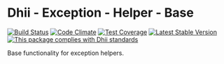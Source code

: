 # Dhii - Exception - Helper - Base

[![Build Status](https://travis-ci.org/Dhii/exception-helper-base.svg?branch=master)](https://travis-ci.org/Dhii/exception-helper-base)
[![Code Climate](https://codeclimate.com/github/Dhii/exception-helper-base/badges/gpa.svg)](https://codeclimate.com/github/Dhii/exception-helper-base)
[![Test Coverage](https://codeclimate.com/github/Dhii/exception-helper-base/badges/coverage.svg)](https://codeclimate.com/github/Dhii/exception-helper-base/coverage)
[![Latest Stable Version](https://poser.pugx.org/dhii/exception-helper-base/version)](https://packagist.org/packages/dhii/exception-helper-base)
[![This package complies with Dhii standards](https://img.shields.io/badge/Dhii-Compliant-green.svg?style=flat-square)][Dhii]

Base functionality for exception helpers.

[Dhii]: https://github.com/Dhii/dhii
